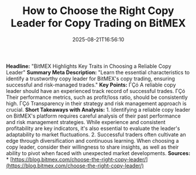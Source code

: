 ﻿---
title: "How to Choose the Right Copy Leader for Copy Trading on BitMEX"
date: "2025-08-21T16:56:10"
category: "Markets"
summary: ""
slug: "how to choose the right copy leader for copy trading on bitm"
source_urls:
  - "https://blog.bitmex.com/choose-the-right-copy-leader/"
seo:
  title: "How to Choose the Right Copy Leader for Copy Trading on BitMEX | Hash n Hedge"
  description: ""
  keywords: ["news", "markets", "brief"]
---
**Headline:** "BitMEX Highlights Key Traits in Choosing a Reliable Copy Leader"  **Summary Meta Description:** "Learn the essential characteristics to identify a trustworthy copy leader for BitMEX's copy trading, ensuring successful and risk-managed trades."  **Key Points:**  ΓÇó A reliable copy leader should have an experienced track record of successful trades. ΓÇó Their performance metrics, such as profit/loss ratio, should be consistently high. ΓÇó Transparency in their strategy and risk management approach is crucial.  **Short Takeaways with Analysis:**  1. Identifying a reliable copy leader on BitMEX's platform requires careful analysis of their past performance and risk management strategies. While experience and consistent profitability are key indicators, it's also essential to evaluate the leader's adaptability to market fluctuations. 2. Successful traders often cultivate an edge through diversification and continuous learning. When choosing a copy leader, consider their willingness to share insights, as well as their ability to pivot when faced with unexpected market developments.  **Sources:**  * [https://blog.bitmex.com/choose-the-right-copy-leader/](https://blog.bitmex.com/choose-the-right-copy-leader/) 
